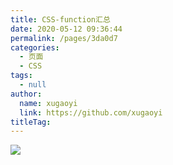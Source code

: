 ```yaml
---
title: CSS-function汇总
date: 2020-05-12 09:36:44
permalink: /pages/3da0d7
categories: 
  - 页面
  - CSS
tags: 
  - null
author: 
  name: xugaoyi
  link: https://github.com/xugaoyi
titleTag: 
---
```

![](https://cdn.jsdelivr.net/gh/xugaoyi/image_store/blog/20200512161232.jpg)